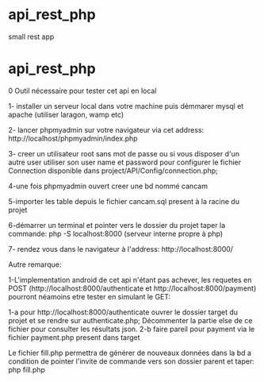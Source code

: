# api_rest_php
small rest app

# api_rest_php

0 Outil nécessaire pour tester cet api en local

1- installer un serveur local dans votre machine puis démmarer mysql et apache (utiliser laragon, wamp etc)

2- lancer phpmyadmin sur votre navigateur via cet address: http://localhost/phpmyadmin/index.php 

3- creer un utilisateur root sans mot de passe ou si vous disposer d'un autre user utiliser son user name et password 
pour configurer le fichier Connection disponible dans project/API/Config/connection.php; 

4-une fois phpmyadmin ouvert creer une bd nommé cancam

5-importer les table depuis le fichier cancam.sql present à la racine du projet

6-démarrer un terminal et pointer vers le dossier du projet taper la commande: php -S localhost:8000 (serveur interne propre à php)

7- rendez vous dans le navigateur à l'address: http://localhost:8000/

Autre remarque:

1-L'implementation android de cet api n'étant pas achever, les requetes en POST (http://localhost:8000/authenticate et http://localhost:8000/payment)
pourront néamoins etre tester en simulant le GET:

1-a   pour http://localhost:8000/authenticate ouvrer le dossier target du projet et se rendre sur authenticate.php; Décommenter la partie else de ce fichier pour
consulter les résultats json. 
2-b faire pareil pour payment via le fichier payment.php present dans target

Le fichier fill.php permettra de générer de nouveaux données dans la bd a condition de pointer l'invite de commande vers son 
dossier parent et taper: php fill.php





